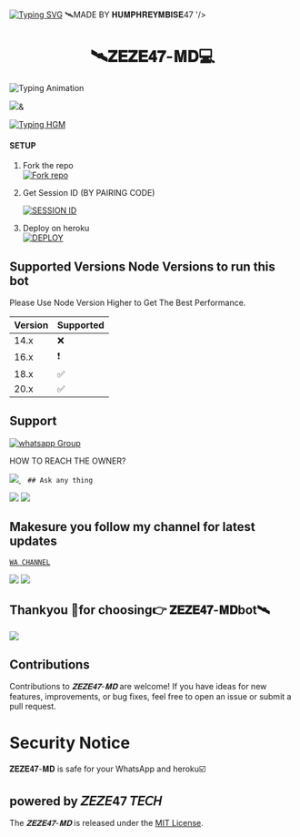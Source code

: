 [![Typing SVG](https://readme-typing-svg.herokuapp.com?font=Rockstar-ExtraBold&color=F33A6A&lines=WELCOME+TO+𝐙𝐄𝐙𝐄𝟒𝟕+𝐌𝐃+BOTS+MADE+BY;𝘡𝘌𝘡𝘌47;THANKS+FOR+VISITING+MY+REPO)](to)
🛰️MADE BY 𝐇𝐔𝐌𝐏𝐇𝐑𝐄𝐘𝐌𝐁𝐈𝐒𝐄47
'/></a>
 <h1 align="center"> 🛰️𝐙𝐄𝐙𝐄𝟒𝟕-𝐌𝐃💻</h1>
<img src="https://readme-typing-svg.herokuapp.com?font=Fira+Code&size=25&duration=3000&color=00FF00&background=000000&center=true&vCenter=true&width=600&lines=⚡+𝐙𝐄𝐙𝐄𝟒𝟕+𝐌𝐃+VERSION;🔥+The+Most+Powerful+WhatsApp+Bot;💻+Crafted+by+𝘡𝘌𝘡𝘌47+𝘛𝘌𝘊𝘏;🚀+Next-Gen+Technology;🌈+Fast+⚡+Secure+🔒+Reliable+✅" alt="Typing Animation">


  </marquee>
</p>
 


  
<a><img src='https://files.catbox.moe/z59hhv.jpg'/>&</a> 


<a href="https://git.io/typing-hgm"><img src="https://readme-typing-svg.demolab.com?font=Black+Ops+One&size=100&pause=1000&color=ff0000&center=true&width=1000&height=200&lines=ZEZE-MD" alt="Typing HGM" /></a>

#### SETUP

1. Fork the repo
    <br>
<a href='https://github.com/Zezeboy/ZEZE47-MD-V1/fork' target="_blank"><img alt='Fork repo' src='https://img.shields.io/badge/Fork Repo-100000?style=for-the-badge&logo=scan&logoColor=white&labelColor=black&color=black'/></a>



2. Get Session ID (BY PAIRING CODE)
   > 
     <a href='https://zeze47-scanner.onrender.com' target="_blank"><img alt='SESSION ID' src='https://zeze-scanner.onrender.com/pair'/></a>

3. Deploy on heroku
    <br>
<a href='https://dashboard.heroku.com/new?template=https://github.com/humphreymbise/ZEZE47' target="_blank"><img alt='DEPLOY' src='https://img.shields.io/badge/DEPLOY-100000?style=for-the-badge&logo=scan&logoColor=white&labelColor=black&color=black'/></a>





## Supported Versions Node Versions to run this bot

Please Use Node Version Higher to Get The Best Performance.

| Version | Supported          |
| ------- | ------------------ |
| 14.x   | :x: |
| 16.x   | ❗                |
| 18.x   | :white_check_mark: |
| 20.x   | ✅                |

## Support 
<a href="https://whatsapp.com/channel/0029VaeRrcnADTOKzivM0S1r" target="_blank">
    <img alt="whatsapp Group" src="https://img.shields.io/badge/ Whatsapp Support Channel -25D366?style=for-the-badge&logo=whatsapp&logoColor=white" />
  </a>
</p>


HOW TO REACH THE OWNER? 
 
   
   <a href="https://wa.me+255682937675">
    <img src="https://img.shields.io/badge/WhatsApp-25D366?style=for-the-badge&logo=whatsapp&logoColor=white" />
  </a>&nbsp;&nbsp;
   <a

    ## Ask any thing
<a><img src='https://i.imgur.com/LyHic3i.gif'/></a>
<a><img src='https://i.imgur.com/LyHic3i.gif'/></a>



## Makesure you follow my channel for latest updates 
 [`WA CHANNEL`](_https://whatsapp.com/channel/0029VaeRrcnADTOKzivM0S1r_
 )



<a><img src='https://i.imgur.com/LyHic3i.gif'/></a>
<a><img src='https://i.imgur.com/LyHic3i.gif'/></a>
   
   
## Thankyou 🤝for choosing👉 𝐙𝐄𝐙𝐄𝟒𝟕-𝐌𝐃bot🛰️


<a><img src='https://i.imgur.com/LyHic3i.gif'/></a>

## Contributions


Contributions to *𝐙𝐄𝐙𝐄𝟒𝟕-𝐌𝐃* are welcome! If you have ideas for new features, improvements, or bug fixes, feel free to open an issue or submit a pull request.

# Security Notice
𝐙𝐄𝐙𝐄𝟒𝟕-𝐌𝐃 is safe for your WhatsApp and heroku☑️



## powered by 𝘡𝘌𝘡𝘌47 𝘛𝘌𝘊𝘏



The *𝐙𝐄𝐙𝐄𝟒𝟕-𝐌𝐃* is released under the [MIT License](https://opensource.org/licenses/MIT).

